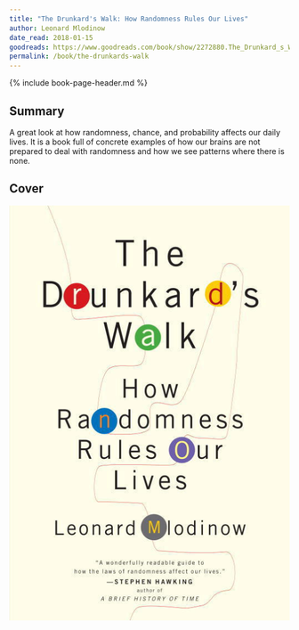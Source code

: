 ```yaml
---
title: "The Drunkard's Walk: How Randomness Rules Our Lives"
author: Leonard Mlodinow
date_read: 2018-01-15
goodreads: https://www.goodreads.com/book/show/2272880.The_Drunkard_s_Walk
permalink: /book/the-drunkards-walk
---
```


{% include book-page-header.md %}

## Summary

A great look at how randomness, chance, and probability affects our daily lives. It is a book full of concrete examples of how our brains are not prepared to deal with randomness and how we see patterns where there is none.

## Cover

![The Drunkard's Walk: How Randomness Rules Our Lives](/images/book-cover/the-drunkards-walk-leonard-mlodinow.jpg)
